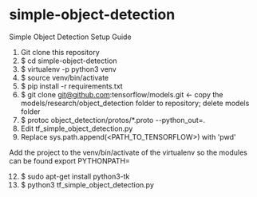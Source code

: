 # simple-object-detection

Simple Object Detection Setup Guide

1. Git clone this repository 
2. $ cd simple-object-detection 
3. $ virtualenv -p python3 venv 
4. $ source venv/bin/activate 
5. $ pip install -r requirements.txt 
6. $ git clone git@github.com:tensorflow/models.git <- copy the models/research/object_detection folder to repository; 
delete models folder
7. $ protoc object_detection/protos/*.proto --python_out=. 
8. Edit tf_simple_object_detection.py
9. Replace sys.path.append(<PATH_TO_TENSORFLOW>) with 'pwd'

Add the project to the venv/bin/activate of the virtualenv so the modules can be found
        export PYTHONPATH=<path to the simple-object-detection folder>

12. $ sudo apt-get install python3-tk 
13. $ python3 tf_simple_object_detection.py 
